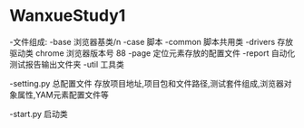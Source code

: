 # WanxueStudy1
 
-文件组成:
-base       浏览器基类/n
-case       脚本
-common     脚本共用类
-drivers    存放驱动类   chrome 浏览器版本号 88
-page       定位元素存放的配置文件
-report     自动化测试报告输出文件夹
-util       工具类

-setting.py  总配置文件
  存放项目地址,项目包和文件路径,测试套件组成,浏览器对象属性,YAM元素配置文件等

-start.py    启动类
  
